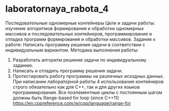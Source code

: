 # laboratornaya_rabota_4
Последовательные одномерные контейнеры
Цели и задачи работы: изучение алгоритмов формирования и обработки
одномерных массивов и последовательных контейнеров, программирование и
отладка программ формирования и обработки массивов.
Задание к работе:
Написать программу решения задачи в соответствии с индивидуальным
вариантом.
Методика выполнения работы:
1. Разработать алгоритм решения задачи по индивидуальному
заданию.
2. Написать и отладить программу решения задачи.
3. Протестировать работу программы на различных исходных данных.
При написании лабораторной работы 4 использование контейнеров
строго обязательно как для С++, так и для других языков программирования.
Все поэлементные циклы с постоянным шагом должны быть Range-based for
loop (since C++11) https://en.cppreference.com/w/cpp/language/range-for
